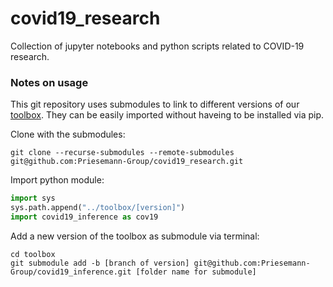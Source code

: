 # covid19_research
Collection of jupyter notebooks and python scripts related to COVID-19 research.


### Notes on usage
This git repository uses submodules to link to different versions of our [toolbox](https://github.com/Priesemann-Group/covid19_inference). They can be easily imported without haveing to be installed via pip.


Clone with the submodules:
```
git clone --recurse-submodules --remote-submodules git@github.com:Priesemann-Group/covid19_research.git
```

Import python module:
``` python
import sys
sys.path.append("../toolbox/[version]")
import covid19_inference as cov19
```


Add a new version of the toolbox as submodule via terminal:
```
cd toolbox
git submodule add -b [branch of version] git@github.com:Priesemann-Group/covid19_inference.git [folder name for submodule]
```